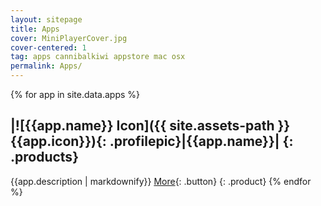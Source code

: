 ```yaml
---
layout: sitepage
title: Apps
cover: MiniPlayerCover.jpg
cover-centered: 1
tag: apps cannibalkiwi appstore mac osx
permalink: Apps/
---
```

<style>.product{margin-bottom: 60px;}</style>

{% for app in site.data.apps %}

|![{{app.name}} Icon]({{ site.assets-path }}{{app.icon}}){: .profilepic}|{{app.name}}|
{: .products}
---------
{{app.description | markdownify}}
[More]({{app.url}} "More"){: .button}
{: .product}
{% endfor %}